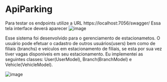 # ApiParking
Para testar os endpoints utilize a URL https://localhost:7056/swagger/
Essa tela interface deverá aparecer
![image](https://github.com/user-attachments/assets/f7a830fe-8eea-4771-96df-a3efa5bad96d)



Esse sistema foi desenvolvido para o gerenciamento de estacionametos.
O usuário pode efetuar o cadastro de outros usuários(users) bem como de filiais (branchs) e veículos em estacionamento de filiais,
se esta por sua vez tiver vagas disponíveis em seu estacionamento. 
Eu implementei as seguintes classes: User(UserModel), Branch(BranchModel) e Vehicle(VehicleModel).




![image](https://github.com/user-attachments/assets/775822e4-ed9d-4bd0-8ce7-6f5440060a54)

